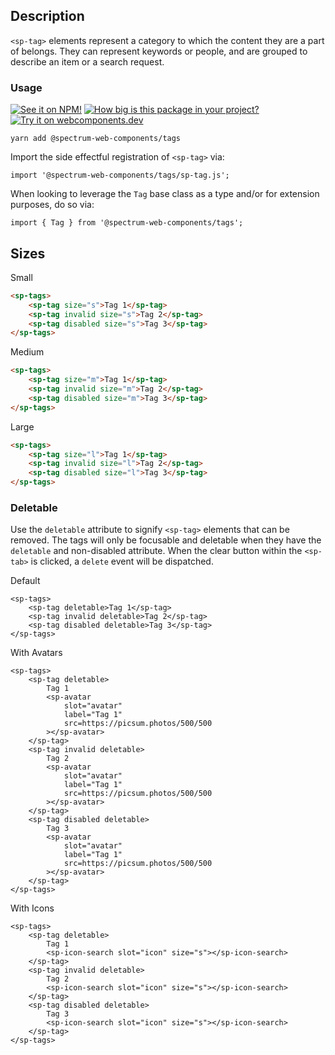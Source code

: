 ## Description

`<sp-tag>` elements represent a category to which the content they are a part of belongs. They can represent keywords or people, and are grouped to describe an item or a search request.

### Usage

[![See it on NPM!](https://img.shields.io/npm/v/@spectrum-web-components/tags?style=for-the-badge)](https://www.npmjs.com/package/@spectrum-web-components/tags)
[![How big is this package in your project?](https://img.shields.io/bundlephobia/minzip/@spectrum-web-components/tags?style=for-the-badge)](https://bundlephobia.com/result?p=@spectrum-web-components/tags)
[![Try it on webcomponents.dev](https://img.shields.io/badge/Try%20it%20on-webcomponents.dev-green?style=for-the-badge)](https://webcomponents.dev/edit/collection/fO75441E1Q5ZlI0e9pgq/416WQzw187aA7udkjT8a/src/index.ts)

```
yarn add @spectrum-web-components/tags
```

Import the side effectful registration of `<sp-tag>` via:

```
import '@spectrum-web-components/tags/sp-tag.js';
```

When looking to leverage the `Tag` base class as a type and/or for extension purposes, do so via:

```
import { Tag } from '@spectrum-web-components/tags';
```

## Sizes

<sp-tabs selected="m" auto label="Size Attribute Options">
<sp-tab value="s">Small</sp-tab>
<sp-tab-panel value="s">

```html
<sp-tags>
    <sp-tag size="s">Tag 1</sp-tag>
    <sp-tag invalid size="s">Tag 2</sp-tag>
    <sp-tag disabled size="s">Tag 3</sp-tag>
</sp-tags>
```

</sp-tab-panel>
<sp-tab value="m">Medium</sp-tab>
<sp-tab-panel value="m">

```html
<sp-tags>
    <sp-tag size="m">Tag 1</sp-tag>
    <sp-tag invalid size="m">Tag 2</sp-tag>
    <sp-tag disabled size="m">Tag 3</sp-tag>
</sp-tags>
```

</sp-tab-panel>
<sp-tab value="l">Large</sp-tab>
<sp-tab-panel value="l">

```html
<sp-tags>
    <sp-tag size="l">Tag 1</sp-tag>
    <sp-tag invalid size="l">Tag 2</sp-tag>
    <sp-tag disabled size="l">Tag 3</sp-tag>
</sp-tags>
```

</sp-tab-panel>
</sp-tabs>

### Deletable

Use the `deletable` attribute to signify `<sp-tag>` elements that can be removed. The tags will only be focusable and deletable when they have the `deletable` and non-disabled attribute. When the clear button within the `<sp-tab>` is clicked, a `delete` event will be dispatched.

<sp-tabs selected="default" auto label="Visual Variants">
<sp-tab value="default">Default</sp-tab>
<sp-tab-panel value="default">

```html-live
<sp-tags>
    <sp-tag deletable>Tag 1</sp-tag>
    <sp-tag invalid deletable>Tag 2</sp-tag>
    <sp-tag disabled deletable>Tag 3</sp-tag>
</sp-tags>
```

</sp-tab-panel>
<sp-tab value="avatar">With Avatars</sp-tab>
<sp-tab-panel value="avatar">

```html-live
<sp-tags>
    <sp-tag deletable>
        Tag 1
        <sp-avatar
            slot="avatar"
            label="Tag 1"
            src=https://picsum.photos/500/500
        ></sp-avatar>
    </sp-tag>
    <sp-tag invalid deletable>
        Tag 2
        <sp-avatar
            slot="avatar"
            label="Tag 1"
            src=https://picsum.photos/500/500
        ></sp-avatar>
    </sp-tag>
    <sp-tag disabled deletable>
        Tag 3
        <sp-avatar
            slot="avatar"
            label="Tag 1"
            src=https://picsum.photos/500/500
        ></sp-avatar>
    </sp-tag>
</sp-tags>
```

</sp-tab-panel>
<sp-tab value="icon">With Icons</sp-tab>
<sp-tab-panel value="icon">

```html-live
<sp-tags>
    <sp-tag deletable>
        Tag 1
        <sp-icon-search slot="icon" size="s"></sp-icon-search>
    </sp-tag>
    <sp-tag invalid deletable>
        Tag 2
        <sp-icon-search slot="icon" size="s"></sp-icon-search>
    </sp-tag>
    <sp-tag disabled deletable>
        Tag 3
        <sp-icon-search slot="icon" size="s"></sp-icon-search>
    </sp-tag>
</sp-tags>
```

</sp-tab-panel>
</sp-tabs>

<script type="module">
    customElements.whenDefined('sp-tag').then(() => {
        const deletable = document.querySelectorAll('sp-tag[deletable]');
        deletable.forEach(tag => {
            tag.addEventListener('delete', () => {
                spAlert(tag, 'Tag item deleted.');
            })
        });
    });
</script>
